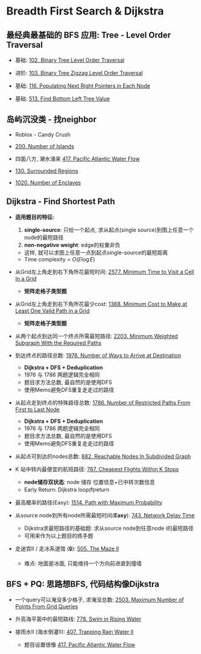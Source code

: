# Breadth First Search & Dijkstra

## 最经典最基础的 BFS 应用: Tree - Level Order Traversal

* 基础: [102. Binary Tree Level Order Traversal](https://leetcode.com/problems/binary-tree-level-order-traversal/)

* 进阶: [103. Binary Tree Zigzag Level Order Traversal](https://leetcode.com/problems/binary-tree-zigzag-level-order-traversal/)

* 基础: [116. Populating Next Right Pointers in Each Node](https://leetcode.com/problems/populating-next-right-pointers-in-each-node/)

* 基础: [513. Find Bottom Left Tree Value](https://leetcode.com/problems/find-bottom-left-tree-value/)

## 岛屿沉没类 - 找neighbor
* Roblox - Candy Crush

* [200. Number of Islands](https://leetcode.com/problems/number-of-islands/submissions/)

* 四面八方, 潮水涌来 [417. Pacific Atlantic Water Flow](https://leetcode.com/problems/pacific-atlantic-water-flow/)

* [130. Surrounded Regions](https://leetcode.com/problems/surrounded-regions/)

* [1020. Number of Enclaves](https://leetcode.com/problems/number-of-enclaves/)

## Dijkstra - Find Shortest Path

* **适用题目的特征:**
    1. **single-source**: 只给一个起点, 求从起点(single source)到图上任意一个node的最短路径
    2. **non-negative weight**: edge的权重非负
    * 这样, 就可以求图上任意一点到起点single-source的最短距离
    * Time complexity = $O(E\log E)$

* 从Grid左上角走到右下角所花最短时间: [2577. Minimum Time to Visit a Cell In a Grid](https://leetcode.com/problems/minimum-time-to-visit-a-cell-in-a-grid/description/)
    * **矩阵走格子类型题**

* 从Grid左上角走到右下角所花最少cost: [1368. Minimum Cost to Make at Least One Valid Path in a Grid](https://leetcode.com/problems/minimum-cost-to-make-at-least-one-valid-path-in-a-grid/description/)
    * **矩阵走格子类型题**

* 从两个起点到达同一个终点所需最短路径: [2203. Minimum Weighted Subgraph With the Required Paths](https://leetcode.com/problems/minimum-weighted-subgraph-with-the-required-paths/description/)

* 到达终点的路径总数: [1976. Number of Ways to Arrive at Destination](https://leetcode.com/problems/number-of-ways-to-arrive-at-destination/description/)
    * **Dijkstra + DFS + Deduplication**
    * 1976 与 1786 两题逻辑完全相同
    * 题目求方法总数, 最自然的是使用DFS
    * 使用Memo避免DFS重复走走过的路径

* 从起点走到终点的特殊路径总数: [1786. Number of Restricted Paths From First to Last Node](https://leetcode.com/problems/number-of-restricted-paths-from-first-to-last-node/description/)
    * **Dijkstra + DFS + Deduplication**
    * 1976 与 1786 两题逻辑完全相同
    * 题目求方法总数, 最自然的是使用DFS
    * 使用Memo避免DFS重复走走过的路径

* 从起点可到达的nodes总数: [882. Reachable Nodes In Subdivided Graph](https://leetcode.com/problems/reachable-nodes-in-subdivided-graph/)

* K 站中转内最便宜的航班路径: [787. Cheapest Flights Within K Stops](https://leetcode.com/problems/cheapest-flights-within-k-stops/description/)
    * **node储存双状态**: node 储存 位置信息+已中转次数信息
    * Early Return: Dijkstra loop内return

* 最高概率的路径(Easy): [1514. Path with Maximum Probability](https://leetcode.com/problems/path-with-maximum-probability/)

* 从source node到所有node所需最短时间(**Easy**): [743. Network Delay Time](https://leetcode.com/problems/network-delay-time/description/)
    * Dijkstra求最短路径的基础题: 求从source node到任意node i的最短路径
    * 可用来作为以上题目的练手题

* 走迷宫II / 走冰系道馆 (:lock:): [505. The Maze II](https://leetcode.ca/all/505.html)
    * 难点: 地面是冰面, 只能维持一个方向前进直到撞墙

## BFS + PQ: 思路想BFS, 代码结构像Dijkstra
* 一个query可以淹没多少格子, 求淹没总数: [2503. Maximum Number of Points From Grid Queries](https://leetcode.com/problems/maximum-number-of-points-from-grid-queries/)

* 升高海平面中的最短路线: [778. Swim in Rising Water](https://leetcode.com/problems/swim-in-rising-water/description/)

* 接雨水II (海水倒灌II): [407. Trapping Rain Water II](https://leetcode.com/problems/trapping-rain-water-ii/description/)
    * 题目设置很像 [417. Pacific Atlantic Water Flow](https://leetcode.com/problems/pacific-atlantic-water-flow/)
